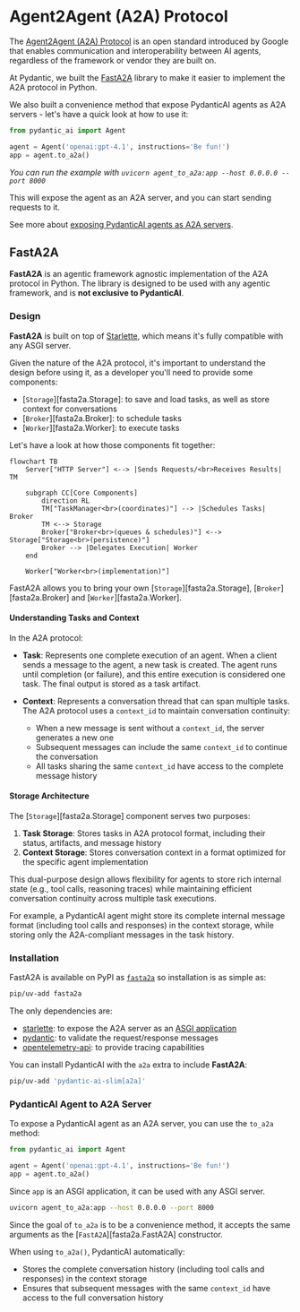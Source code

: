 # Agent2Agent (A2A) Protocol

The [Agent2Agent (A2A) Protocol](https://google.github.io/A2A/) is an open standard introduced by Google that enables
communication and interoperability between AI agents, regardless of the framework or vendor they are built on.

At Pydantic, we built the [FastA2A](#fasta2a) library to make it easier to implement the A2A protocol in Python.

We also built a convenience method that expose PydanticAI agents as A2A servers - let's have a quick look at how to use it:

```py {title="agent_to_a2a.py" hl_lines="4"}
from pydantic_ai import Agent

agent = Agent('openai:gpt-4.1', instructions='Be fun!')
app = agent.to_a2a()
```

_You can run the example with `uvicorn agent_to_a2a:app --host 0.0.0.0 --port 8000`_

This will expose the agent as an A2A server, and you can start sending requests to it.

See more about [exposing PydanticAI agents as A2A servers](#pydanticai-agent-to-a2a-server).

## FastA2A

**FastA2A** is an agentic framework agnostic implementation of the A2A protocol in Python.
The library is designed to be used with any agentic framework, and is **not exclusive to PydanticAI**.

### Design

**FastA2A** is built on top of [Starlette](https://starlette.io), which means it's fully compatible with any ASGI server.

Given the nature of the A2A protocol, it's important to understand the design before using it, as a developer
you'll need to provide some components:

- [`Storage`][fasta2a.Storage]: to save and load tasks, as well as store context for conversations
- [`Broker`][fasta2a.Broker]: to schedule tasks
- [`Worker`][fasta2a.Worker]: to execute tasks

Let's have a look at how those components fit together:

```mermaid
flowchart TB
    Server["HTTP Server"] <--> |Sends Requests/<br>Receives Results| TM

    subgraph CC[Core Components]
        direction RL
        TM["TaskManager<br>(coordinates)"] --> |Schedules Tasks| Broker
        TM <--> Storage
        Broker["Broker<br>(queues & schedules)"] <--> Storage["Storage<br>(persistence)"]
        Broker --> |Delegates Execution| Worker
    end

    Worker["Worker<br>(implementation)"]
```

FastA2A allows you to bring your own [`Storage`][fasta2a.Storage], [`Broker`][fasta2a.Broker] and [`Worker`][fasta2a.Worker].

#### Understanding Tasks and Context

In the A2A protocol:

- **Task**: Represents one complete execution of an agent. When a client sends a message to the agent, a new task is created. The agent runs until completion (or failure), and this entire execution is considered one task. The final output is stored as a task artifact.

- **Context**: Represents a conversation thread that can span multiple tasks. The A2A protocol uses a `context_id` to maintain conversation continuity:
  - When a new message is sent without a `context_id`, the server generates a new one
  - Subsequent messages can include the same `context_id` to continue the conversation
  - All tasks sharing the same `context_id` have access to the complete message history

#### Storage Architecture

The [`Storage`][fasta2a.Storage] component serves two purposes:

1. **Task Storage**: Stores tasks in A2A protocol format, including their status, artifacts, and message history
2. **Context Storage**: Stores conversation context in a format optimized for the specific agent implementation

This dual-purpose design allows flexibility for agents to store rich internal state (e.g., tool calls, reasoning traces) while maintaining efficient conversation continuity across multiple task executions.

For example, a PydanticAI agent might store its complete internal message format (including tool calls and responses) in the context storage, while storing only the A2A-compliant messages in the task history.


### Installation

FastA2A is available on PyPI as [`fasta2a`](https://pypi.org/project/fasta2a/) so installation is as simple as:

```bash
pip/uv-add fasta2a
```

The only dependencies are:

- [starlette](https://starlette.io): to expose the A2A server as an [ASGI application](https://asgi.readthedocs.io/en/latest/)
- [pydantic](https://pydantic.dev): to validate the request/response messages
- [opentelemetry-api](https://opentelemetry-python.readthedocs.io/en/latest): to provide tracing capabilities

You can install PydanticAI with the `a2a` extra to include **FastA2A**:

```bash
pip/uv-add 'pydantic-ai-slim[a2a]'
```

### PydanticAI Agent to A2A Server

To expose a PydanticAI agent as an A2A server, you can use the `to_a2a` method:

```python {title="agent_to_a2a.py"}
from pydantic_ai import Agent

agent = Agent('openai:gpt-4.1', instructions='Be fun!')
app = agent.to_a2a()
```

Since `app` is an ASGI application, it can be used with any ASGI server.

```bash
uvicorn agent_to_a2a:app --host 0.0.0.0 --port 8000
```

Since the goal of `to_a2a` is to be a convenience method, it accepts the same arguments as the [`FastA2A`][fasta2a.FastA2A] constructor.

When using `to_a2a()`, PydanticAI automatically:
- Stores the complete conversation history (including tool calls and responses) in the context storage
- Ensures that subsequent messages with the same `context_id` have access to the full conversation history
